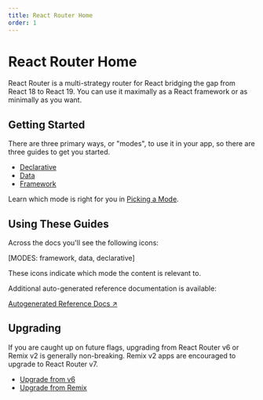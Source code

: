 ```yaml
---
title: React Router Home
order: 1
---
```


# React Router Home

React Router is a multi-strategy router for React bridging the gap from React 18 to React 19. You can use it maximally as a React framework or as minimally as you want.

## Getting Started

There are three primary ways, or "modes", to use it in your app, so there are three guides to get you started.

- [Declarative](./start/declarative/installation)
- [Data](.start/data/installation)
- [Framework](./start/framework/installation)

Learn which mode is right for you in [Picking a Mode](./start/modes).

## Using These Guides

Across the docs you'll see the following icons:

[MODES: framework, data, declarative]

<p></p>

These icons indicate which mode the content is relevant to.

Additional auto-generated reference documentation is available:

[Autogenerated Reference Docs ↗](https://api.reactrouter.com/v7/modules/react_router.html)

## Upgrading

If you are caught up on future flags, upgrading from React Router v6 or Remix v2 is generally non-breaking. Remix v2 apps are encouraged to upgrade to React Router v7.

- [Upgrade from v6](./upgrading/v6)
- [Upgrade from Remix](./upgrading/remix)
